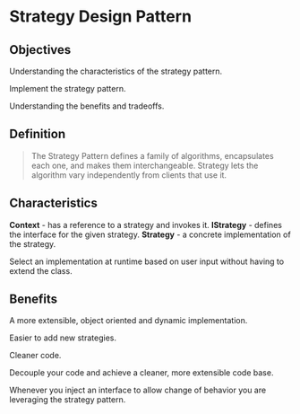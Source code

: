 # Strategy Design Pattern

## Objectives

Understanding the characteristics of the strategy pattern.

Implement the strategy pattern.

Understanding the benefits and tradeoffs.

## Definition

> The Strategy Pattern defines a family of algorithms, encapsulates each one, and makes them interchangeable. Strategy lets the algorithm vary independently from clients that use it.

## Characteristics

**Context** - has a reference to a strategy and invokes it.
**IStrategy** - defines the interface for the given strategy.
**Strategy** - a concrete implementation of the strategy.

Select an implementation at runtime based on user input without having to extend the class.

## Benefits

A more extensible, object oriented and dynamic implementation.

Easier to add new strategies.

Cleaner code.

Decouple your code and achieve a cleaner, more extensible code base.

Whenever you inject an interface to allow change of behavior you are leveraging the strategy pattern.
